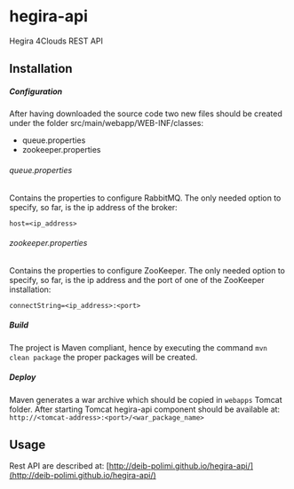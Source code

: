 # hegira-api
Hegira 4Clouds REST API  

## Installation

##### Configuration

After having downloaded the source code two new files should be created under the folder src/main/webapp/WEB-INF/classes:
* queue.properties
* zookeeper.properties

###### queue.properties
Contains the properties to configure RabbitMQ. The only needed option to specify, so far, is the ip address of the broker:

```
host=<ip_address>
```

###### zookeeper.properties
Contains the properties to configure ZooKeeper. The only needed option to specify, so far, is the ip address and the port of one of the ZooKeeper installation:

```
connectString=<ip_address>:<port>
```

##### Build
The project is Maven compliant, hence by executing the command ```mvn clean package``` the proper packages will be created.

##### Deploy
Maven generates a war archive which should be copied in ```webapps``` Tomcat folder.
After starting Tomcat hegira-api component should be available at: ```http://<tomcat-address>:<port>/<war_package_name>```

## Usage
Rest API are described at: [http://deib-polimi.github.io/hegira-api/](http://deib-polimi.github.io/hegira-api/)
